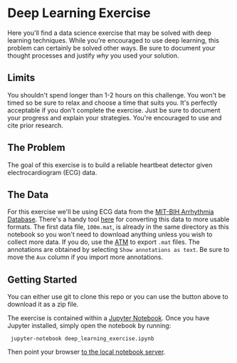 # Deep Learning Exercise
Here you'll find a data science exercise that may be solved with deep learning techniques.  While you're encouraged to use deep learning, this problem can certainly be solved other ways.  Be sure to document your thought processes and justify *why* you used your solution.

## Limits
You shouldn't spend longer than 1-2 hours on this challenge.  You won't be timed so be sure to relax and choose a time that suits you.  It's perfectly acceptable if you don't complete the exercise.  Just be sure to document your progress and explain your strategies.  You're encouraged to use and cite prior research.

## The Problem
The goal of this exercise is to build a reliable heartbeat detector given electrocardiogram (ECG) data.

## The Data
For this exercise we'll be using ECG data from the [MIT-BIH Arrhythmia Database](https://www.physionet.org/physiobank/database/mitdb/).  There's a handy tool [here](https://physionet.org/cgi-bin/atm/ATM) for converting this data to more usable formats.  The first data file, `100m.mat`, is already in the same directory as this notebook so you won't need to download anything unless you wish to collect more data.  If you do, use the [ATM](https://physionet.org/cgi-bin/atm/ATM) to export `.mat` files.  The annotations are obtained by selecting `Show annotations as text`.  Be sure to move the `Aux` column if you import more annotations.

## Getting Started
You can either use git to clone this repo or you can use the button above to download it as a zip file.

The exercise is contained within a [Jupyter Notebook](http://jupyter.org).  Once you have Jupyter installed, simply open the notebook by running:

     jupyter-notebook deep_learning_exercise.ipynb

Then point your browser [to the local notebook server](http://localhost:8888/notebooks/deep_learning_exercise.ipynb).
